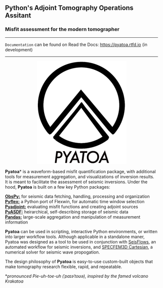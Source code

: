 ## Python's Adjoint Tomography Operations Assitant  
### Misfit assessment for the modern tomographer

---
`Documentation` can be found on Read the Docs: https://pyatoa.rtfd.io (in development)

---
<p align="center">
  <img src="pyatoa/docs/pyatoa_logo_w_text.png" />
</p>

**Pyatoa**\* is a waveform-based misfit quantification package, with additional tools for measurement aggregation, and visualizations of inversion results. It is meant to facilitate the assessment of seismic inversions. Under the hood, **Pyatoa** is built on a few key Python packages:

**[ObsPy:](https://github.com/obspy/obspy/wiki)** for seismic data fetching, handling, processing and organization    
**[Pyflex:](https://krischer.github.io/pyflex/)** a Python port of Flexwin, for automatic time window selection  
**[Pyadjoint:](http://krischer.github.io/pyadjoint/)** evaluating misfit functions and creating adjoint sources  
**[PyASDF:](https://seismicdata.github.io/pyasdf/)** heirarchical, self-describing storage of seismic data  
**[Pandas:](https://pandas.pydata.org/)** large-scale aggregation and manipulation of measurement information

**Pyatoa** can be used in scripting, interactive Python environments, or written into larger workflow tools. Although applicable in a standalone maner, Pyatoa was designed as a tool to be used in conjunction with [SeisFlows](https://github.com/rmodrak/seisflows), an automated workflow for seismic inversions, and [SPECFEM3D Cartesian](https://geodynamics.org/cig/software/specfem3d/), a numerical solver for seismic wave propogation.

The design philosophy of **Pyatoa** is easy-to-use custom-built objects that make tomography research flexible, rapid, and repeatable.

\**pronounced Pie-uh-toe-uh (ˈpaɪəˈtoʊə), inspired by the famed volcano Krakatoa*


